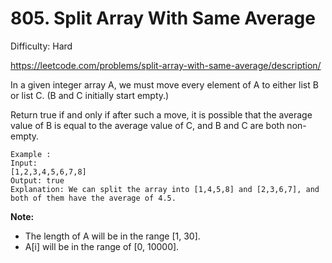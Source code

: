 # 805. Split Array With Same Average

Difficulty: Hard

https://leetcode.com/problems/split-array-with-same-average/description/

In a given integer array A, we must move every element of A to either list B or list C. (B and C initially start empty.)

Return true if and only if after such a move, it is possible that the average value of B is equal to the average value of C, and B and C are both non-empty.
```
Example :
Input: 
[1,2,3,4,5,6,7,8]
Output: true
Explanation: We can split the array into [1,4,5,8] and [2,3,6,7], and both of them have the average of 4.5.
```

**Note:**

* The length of A will be in the range [1, 30].
* A[i] will be in the range of [0, 10000].

